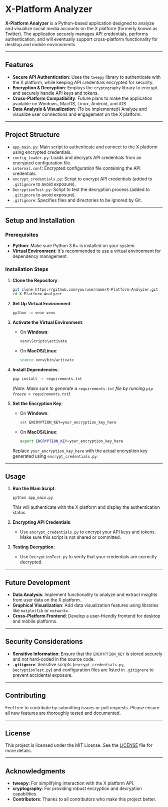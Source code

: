 
# X-Platform Analyzer

**X-Platform Analyzer** is a Python-based application designed to analyze and visualize social media accounts on the X platform (formerly known as Twitter). The application securely manages API credentials, performs authentication, and will eventually support cross-platform functionality for desktop and mobile environments.

---

## Features
- **Secure API Authentication**: Uses the `tweepy` library to authenticate with the X platform, while keeping API credentials encrypted for security.
- **Encryption & Decryption**: Employs the `cryptography` library to encrypt and securely handle API keys and tokens.
- **Cross-Platform Compatibility**: Future plans to make the application available on Windows, MacOS, Linux, Android, and iOS.
- **Data Analysis & Visualization**: (To be implemented) Analyze and visualize user connections and engagement on the X platform.

---

## Project Structure
- `app_main.py`: Main script to authenticate and connect to the X platform using encrypted credentials.
- `config_loader.py`: Loads and decrypts API credentials from an encrypted configuration file.
- `internal.conf`: Encrypted configuration file containing the API credentials.
- `encrypt_credentials.py`: Script to encrypt API credentials (added to `.gitignore` to avoid exposure).
- `DecryptionTest.py`: Script to test the decryption process (added to `.gitignore` to avoid exposure).
- `.gitignore`: Specifies files and directories to be ignored by Git.

---

## Setup and Installation
### Prerequisites
- **Python**: Make sure Python 3.6+ is installed on your system.
- **Virtual Environment**: It's recommended to use a virtual environment for dependency management.

### Installation Steps
1. **Clone the Repository**:
   ```bash
   git clone https://github.com/yourusername/X-Platform-Analyzer.git
   cd X-Platform-Analyzer
   ```

2. **Set Up Virtual Environment**:
   ```bash
   python -m venv venv
   ```
3. **Activate the Virtual Environment**:
   - On **Windows**:
     ```bash
     venv\Scripts\activate
     ```
   - On **MacOS/Linux**:
     ```bash
     source venv/bin/activate
     ```

4. **Install Dependencies**:
   ```bash
   pip install -r requirements.txt
   ```
   *(Note: Make sure to generate a `requirements.txt` file by running `pip freeze > requirements.txt`)*

5. **Set the Encryption Key**:
   - On **Windows**:
     ```bash
     set ENCRYPTION_KEY=your_encryption_key_here
     ```
   - On **MacOS/Linux**:
     ```bash
     export ENCRYPTION_KEY=your_encryption_key_here
     ```
   Replace `your_encryption_key_here` with the actual encryption key generated using `encrypt_credentials.py`.

---

## Usage
1. **Run the Main Script**:
   ```bash
   python app_main.py
   ```
   This will authenticate with the X platform and display the authentication status.

2. **Encrypting API Credentials**:
   - Use `encrypt_credentials.py` to encrypt your API keys and tokens. Make sure this script is not shared or committed.

3. **Testing Decryption**:
   - Use `DecryptionTest.py` to verify that your credentials are correctly decrypted.

---

## Future Development
- **Data Analysis**: Implement functionality to analyze and extract insights from user data on the X platform.
- **Graphical Visualization**: Add data visualization features using libraries like `matplotlib` or `networkx`.
- **Cross-Platform Frontend**: Develop a user-friendly frontend for desktop and mobile platforms.

---

## Security Considerations
- **Sensitive Information**: Ensure that the `ENCRYPTION_KEY` is stored securely and not hard-coded in the source code.
- **`.gitignore`**: Sensitive scripts (`encrypt_credentials.py`, `DecryptionTest.py`) and configuration files are listed in `.gitignore` to prevent accidental exposure.

---

## Contributing
Feel free to contribute by submitting issues or pull requests. Please ensure all new features are thoroughly tested and documented.

---

## License
This project is licensed under the MIT License. See the [LICENSE](LICENSE) file for more details.

---

## Acknowledgments
- **tweepy**: For simplifying interaction with the X platform API.
- **cryptography**: For providing robust encryption and decryption capabilities.
- **Contributors**: Thanks to all contributors who make this project better.
